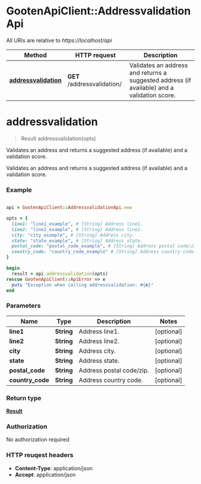 # GootenApiClient::AddressvalidationApi

All URIs are relative to *https://localhost/api*

Method | HTTP request | Description
------------- | ------------- | -------------
[**addressvalidation**](AddressvalidationApi.md#addressvalidation) | **GET** /addressvalidation/ | Validates an address and returns a suggested address (if available) and a validation score.




# **addressvalidation**
> Result addressvalidation(opts)

Validates an address and returns a suggested address (if available) and a validation score.

Validates an address and returns a suggested address (if available) and a validation score.

### Example
```ruby

api = GootenApiClient::AddressvalidationApi.new

opts = { 
  line1: "line1_example", # [String] Address line1.
  line2: "line2_example", # [String] Address line2.
  city: "city_example", # [String] Address city.
  state: "state_example", # [String] Address state.
  postal_code: "postal_code_example", # [String] Address postal code/zip.
  country_code: "country_code_example" # [String] Address country code.
}

begin
  result = api.addressvalidation(opts)
rescue GootenApiClient::ApiError => e
  puts "Exception when calling addressvalidation: #{e}"
end
```

### Parameters

Name | Type | Description  | Notes
------------- | ------------- | ------------- | -------------
 **line1** | **String**| Address line1. | [optional] 
 **line2** | **String**| Address line2. | [optional] 
 **city** | **String**| Address city. | [optional] 
 **state** | **String**| Address state. | [optional] 
 **postal_code** | **String**| Address postal code/zip. | [optional] 
 **country_code** | **String**| Address country code. | [optional] 


### Return type

[**Result**](Result.md)

### Authorization

No authorization required

### HTTP reuqest headers

 - **Content-Type**: application/json
 - **Accept**: application/json





